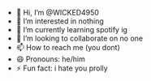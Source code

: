 - 👋 Hi, I’m @WICKED4950
- 👀 I’m interested in nothing
- 🌱 I’m currently learning spotify ig
- 💞️ I’m looking to collaborate on no one
- 📫 How to reach me (you dont)
- 😄 Pronouns: he/him
- ⚡ Fun fact: i hate you prolly

<!---
WICKED4950/WICKED4950 is a ✨ special ✨ repository because its `README.md` (this file) appears on your GitHub profile.
You can click the Preview link to take a look at your changes.
--->
